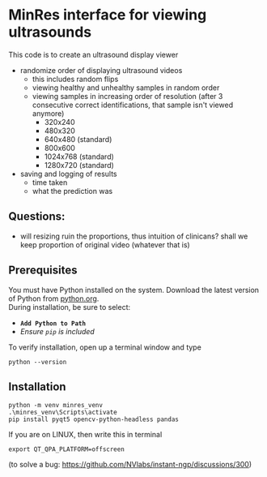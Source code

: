 # MinRes interface for viewing ultrasounds

This code is to create an ultrasound display viewer
- randomize order of displaying ultrasound videos
    - this includes random flips
    - viewing healthy and unhealthy samples in random order
    - viewing samples in increasing order of resolution (after 3 consecutive correct identifications, that sample isn't viewed anymore)
        - 320x240
        - 480x320
        - 640x480 (standard)
        - 800x600
        - 1024x768 (standard)
        - 1280x720 (standard)
- saving and logging of results
    - time taken
    - what the prediction was


## Questions:
- will resizing ruin the proportions, thus intuition of clinicans? shall we keep proportion of original video (whatever that is)

## Prerequisites
You must have Python installed on the system. Download the latest version of Python from [python.org](https://www.python.org/).  
During installation, be sure to select:
- **`Add Python to Path`**
- _Ensure `pip` is included_
  
To verify installation, open up a terminal window and type
```
python --version
```

## Installation
```
python -m venv minres_venv
.\minres_venv\Scripts\activate
pip install pyqt5 opencv-python-headless pandas
```

If you are on LINUX, then write this in terminal
```
export QT_QPA_PLATFORM=offscreen 
```
(to solve a bug: https://github.com/NVlabs/instant-ngp/discussions/300)
